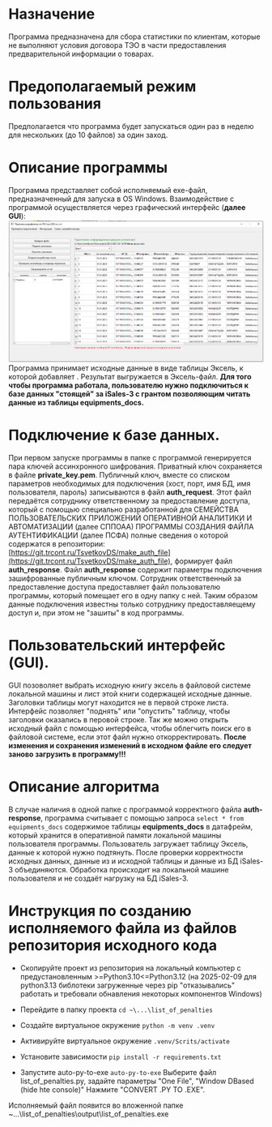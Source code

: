 # Назначение
Программа предназначена для сбора статистики по клиентам, которые не выполняют условия договора ТЭО в части предоставления предварительной информации о товарах.

# Предополагаемый режим пользования
Предполагается что программа будет запускаться один раз в неделю для нескольких (до 10 файлов) за один заход.

# Описание программы
Программа представляет собой исполняемый exe-файл, предназначенный для запуска в OS Windows.
Взаимодействие с программой осуществляется через графический интерфейс (**далее GUI**):
![alt text](docs/for_README.md_1.png)
Программа принимает исходные данные в виде таблицы Эксель, к которой добавляет . Результат выгружается в Эксель-файл.
**Для того чтобы программа работала, пользователю нужно подключиться к базе данных "стоящей" за iSales-3 с грантом позволяющим читать данные из таблицы equipments_docs.**

# Подключение к базе данных.
При первом запуске программы в папке с программой генерируется пара ключей ассинхронного шифрования. Приватный ключ сохраняется в файле **private_key.pem**. Публичный ключ, вместе со списком параметров необходимых для подключения (хост, порт, имя БД, имя пользователя, пароль) записываются в файл **auth_request**. Этот файл передаётся сотруднику ответственному за предоставление доступа, который с помощью специально разработанной для СЕМЕЙСТВА ПОЛЬЗОВАТЕЛЬСКИХ ПРИЛОЖЕНИЙ ОПЕРАТИВНОЙ АНАЛИТИКИ И АВТОМАТИЗАЦИИ (далее СППОАА) ПРОГРАММЫ СОЗДАНИЯ ФАЙЛА АУТЕНТИФИКАЦИИ (далее ПСФА) полные сведения о которой содержатся в репозитории: [https://git.trcont.ru/TsvetkovDS/make_auth_file](https://git.trcont.ru/TsvetkovDS/make_auth_file), формирует файл **auth_response**.
Файл **auth_response** содержит параметры подключения зашифрованные публичным ключом.
Сотрудник ответственный за предоставление доступа предоставляет файл пользователю программы, который помещает его в одну папку с ней.
Таким образом данные подключения известны только сотруднику предоставляещему доступ и, при этом не "зашиты" в код программы.

# Пользовательский интерфейс (GUI).
GUI позоволяет выбрать исходную книгу эксель в файловой системе локальной машины и лист этой книги содержащей исходные данные.
Заголовки таблицы могут находится не в первой строке листа. Интерфейс позволяет "поднять" или "опустить" таблицу, чтобы заголовки оказались в перовой строке.
Так же можно открыть исходный файл с помощью интерфейса, чтобы облегчить поиск его в файловой системе, если этот файл нужно откорректировать.
**После изменения и сохранения изменений в исходном файле его следует заново загрузить в программу!!!**

# Описание алгоритма
В случае наличия в одной папке с программой корректного файла **auth-response**, программа считывает с помощью запроса 
`select * from equipments_docs`
содержимое таблицы **equipments_docs** в датафрейм, который хранится в оперативной памяти локальной машины пользователя программы.
Пользователь загружает таблицу Эксель, данные к которой нужно подтянуть. После проверки корректности исходных данных, данные из и исходной таблицы и данные из БД  iSales-3 объединяются. Обработка происходит на локальной машине пользователя и не создаёт нагрузку на БД iSales-3.


# Инструкция по созданию исполняемого файла из файлов репозитория исходного кода

* Скопируйте проект из репозитория на локальный компьютер с предустановленным >=Python3.10<=Python3.12 (на 2025-02-09 для python3.13 библотеки загруженные через pip "отказывались" работать и требовали обнавления некоторых компонентов Windows)
* Перейдите в папку проекта
```cd ~\...\list_of_penalties```

* Создайте виртуальное окружение
```python -m venv .venv```

* Активируйте виртуальное окружение
```.venv/Scrits/activate```

* Установите зависимости
```pip install -r requirements.txt```

* Запустите auto-py-to-exe 
```auto-py-to-exe```
Выберите файл list_of_penalties.py,
задайте параметры "One File", "Window DBased (hide hte console)"
Нажмите "CONVERT .PY TO .EXE".

Исполняемый файл появится во вложенной папке ~\...\list_of_penalties\output\list_of_penalties.exe